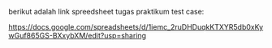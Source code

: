 berikut adalah link spreedsheet tugas praktikum test case:

https://docs.google.com/spreadsheets/d/1iemc_2ruDHDuqkKTXYR5db0xKywGuf865GS-BXxybXM/edit?usp=sharing
